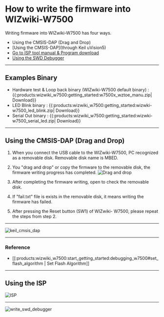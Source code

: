 # How to write the firmware into WIZwiki-W7500

Writing firmware into WIZwiki-W7500 has four ways.  
 
   * Using the CMSIS-DAP (Drag and Drop)
   * [Using the CMSIS-DAP](through Keil uVision5)
   * [Go to ISP tool manual & Program download]()
   * [Using the SWD Debugger]()

-----


## Examples Binary

   * Hardware test & Loop back binary (WIZwiki-W7500 default binary) : {{:products:wizwiki_w7500:getting_started:w7500x_wztoe_manu.zip| Download}}
   * LED Blink binary : {{:products:wizwiki_w7500:getting_started:wizwki-w7500_led_blink.zip| Download}}
   * Serial Out binary : {{:products:wizwiki_w7500:getting_started:wizwki-w7500_serial_led.zip| Download}}

-----

## Using the CMSIS-DAP (Drag and Drop)

1. When you connect the USB cable to the WIZwiki-W7500, PC recognized
as a removable disk. Removable disk name is MBED.

2. You "drag and drop" or copy the firmware to the removable disk, the
firmware writing progress has completed. ![Drag and drop](/products/wizwiki_w7500/start_getting_started/drap_n_drop.png)
3. After completing the firmware writing, open to check the removable
disk.

4. If "fail.txt" file is exists in the removable disk, it means writing
the firmware has failed.

5. After pressing the Reset button (SW1) of WIZwiki- W7500, please
repeat the steps from step 2.

-----

![keil\_cmsis\_dap](/page\>products/wizwiki_w7500/start_getting_started/write_firmware/keil_cmsis_dap)

-----

### Reference

 * [[:products:wizwiki_w7500:start_getting_started:debugging_w7500#set_flash_algorithm | Set Flash Algorithm]]

-----

## Using the ISP

![ISP](/page\>products/wizwiki_w7500/start_getting_started/write_firmware/ISP)

-----

![write\_swd\_debugger](/page\>products/wizwiki_w7500/start_getting_started/write_swd_debugger)
